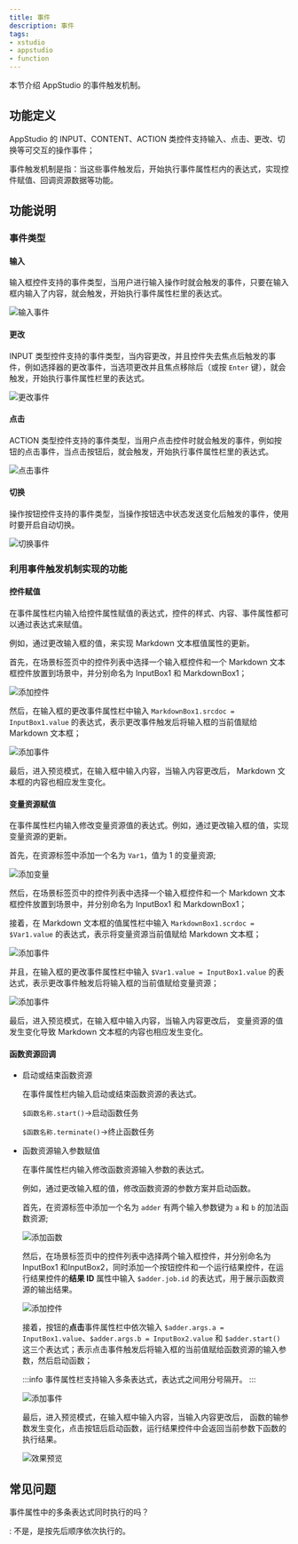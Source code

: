 ```yaml
---
title: 事件
description: 事件
tags:
- xstudio
- appstudio
- function
---
```


本节介绍 AppStudio 的事件触发机制。

## 功能定义

AppStudio 的 INPUT、CONTENT、ACTION 类控件支持输入、点击、更改、切换等可交互的操作事件；

事件触发机制是指：当这些事件触发后，开始执行事件属性栏内的表达式，实现控件赋值、回调资源数据等功能。

## 功能说明

### 事件类型

#### 输入

输入框控件支持的事件类型，当用户进行输入操作时就会触发的事件，只要在输入框内输入了内容，就会触发，开始执行事件属性栏里的表达式。

![输入事件](./1.png)

#### 更改

INPUT 类型控件支持的事件类型，当内容更改，并且控件失去焦点后触发的事件，例如选择器的更改事件，当选项更改并且焦点移除后（或按 `Enter` 键），就会触发，开始执行事件属性栏里的表达式。

![更改事件](./2.png)

#### 点击

ACTION 类型控件支持的事件类型，当用户点击控件时就会触发的事件，例如按钮的点击事件，当点击按钮后，就会触发，开始执行事件属性栏里的表达式。

![点击事件](./3.png)

#### 切换

操作按钮控件支持的事件类型，当操作按钮选中状态发送变化后触发的事件，使用时要开启自动切换。

![切换事件](./4.png)

### 利用事件触发机制实现的功能

#### 控件赋值

在事件属性栏内输入给控件属性赋值的表达式，控件的样式、内容、事件属性都可以通过表达式来赋值。

例如，通过更改输入框的值，来实现 Markdown 文本框值属性的更新。

首先，在场景标签页中的控件列表中选择一个输入框控件和一个 Markdown 文本框控件放置到场景中，并分别命名为 InputBox1 和 MarkdownBox1；

![添加控件](./1-1.png)

然后，在输入框的更改事件属性栏中输入 `MarkdownBox1.srcdoc = InputBox1.value` 的表达式，表示更改事件触发后将输入框的当前值赋给 Markdown 文本框；

![添加事件](./1-2.png)

最后，进入预览模式，在输入框中输入内容，当输入内容更改后， Markdown 文本框的内容也相应发生变化。

#### 变量资源赋值 
  
在事件属性栏内输入修改变量资源值的表达式。例如，通过更改输入框的值，实现变量资源的更新。

首先，在资源标签中添加一个名为 `Var1`，值为 1 的变量资源;

![添加变量](./2-1.png)

然后，在场景标签页中的控件列表中选择一个输入框控件和一个 Markdown 文本框控件放置到场景中，并分别命名为 InputBox1 和 MarkdownBox1；

接着，在 Markdown 文本框的值属性栏中输入 `MarkdownBox1.scrdoc = $Var1.value` 的表达式，表示将变量资源当前值赋给 Markdown 文本框；

![添加事件](./2-3.png)

并且，在输入框的更改事件属性栏中输入 `$Var1.value = InputBox1.value` 的表达式，表示更改事件触发后将输入框的当前值赋给变量资源；

![添加事件](./2-2.png)

最后，进入预览模式，在输入框中输入内容，当输入内容更改后， 变量资源的值发生变化导致 Markdown 文本框的内容也相应发生变化。

#### 函数资源回调 

- 启动或结束函数资源
  
  在事件属性栏内输入启动或结束函数资源的表达式。

  `$函数名称.start()`→启动函数任务

  `$函数名称.terminate()`→终止函数任务

- 函数资源输入参数赋值
  
  在事件属性栏内输入修改函数资源输入参数的表达式。

  例如，通过更改输入框的值，修改函数资源的参数方案并启动函数。

  首先，在资源标签中添加一个名为 `adder` 有两个输入参数键为 `a` 和 `b` 的加法函数资源;

  ![添加函数](./3-1.png)

  然后，在场景标签页中的控件列表中选择两个输入框控件，并分别命名为 InputBox1 和InputBox2，同时添加一个按钮控件和一个运行结果控件，在运行结果控件的**结果 ID** 属性中输入 `$adder.job.id` 的表达式，用于展示函数资源的输出结果。

  ![添加控件](./3-2.png)

  接着，按钮的**点击**事件属性栏中依次输入 `$adder.args.a = InputBox1.value`、`$adder.args.b = InputBox2.value` 和 `$adder.start()` 这三个表达式；表示点击事件触发后将输入框的当前值赋给函数资源的输入参数，然后启动函数；

  :::info
  事件属性栏支持输入多条表达式，表达式之间用分号隔开。
  :::

  ![添加事件](./3-3.png)

  最后，进入预览模式，在输入框中输入内容，当输入内容更改后， 函数的输参数发生变化，点击按钮后启动函数，运行结果控件中会返回当前参数下函数的执行结果。

  ![效果预览](./3-4.png)

## 常见问题

事件属性中的多条表达式同时执行的吗？

:  不是，是按先后顺序依次执行的。